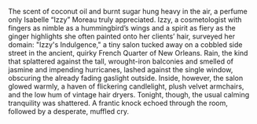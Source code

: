 The scent of coconut oil and burnt sugar hung heavy in the air, a perfume only Isabelle “Izzy” Moreau truly appreciated.  Izzy, a cosmetologist with fingers as nimble as a hummingbird’s wings and a spirit as fiery as the ginger highlights she often painted onto her clients’ hair, surveyed her domain:  "Izzy's Indulgence," a tiny salon tucked away on a cobbled side street in the ancient, quirky French Quarter of New Orleans.  Rain, the kind that splattered against the tall, wrought-iron balconies and smelled of jasmine and impending hurricanes, lashed against the single window, obscuring the already fading gaslight outside. Inside, however, the salon glowed warmly, a haven of flickering candlelight, plush velvet armchairs, and the low hum of vintage hair dryers. Tonight, though, the usual calming tranquility was shattered.  A frantic knock echoed through the room, followed by a desperate, muffled cry.
